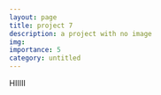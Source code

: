 ```yaml
---
layout: page
title: project 7
description: a project with no image
img:
importance: 5
category: untitled
---
```


HIIIII
